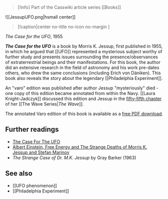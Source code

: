 > [!info] Part of the Casswiki article series [[Books]]

![[JessupUFO.png|hsmall center]]
> [!caption|center no-title no-icon no-margin ]
> 
_The Case for the UFO_, 1955

_**The Case for the UFO**_ is a book by Morris K. Jessup, first published in 1955, in which he argued that [[UFO]] represented a mysterious subject worthy of further study and presents issues surrounding the presence/observances of extraterrestrial beings and their manifestations. For this book, the author did an extensive research in the field of astronomy and his work pre-dates others, who drew the same conclusions (including Erich von Däniken). This book also reveals the story about the legendary [[Philadelphia Experiment]].

An "varo" edition was published after author Jessup "mysteriously" died - one copy of this edition became annotated from within the Navy. [[Laura Knight-Jadczyk]] discussed this edition and Jessup in the [fifty-fifth chapter](http://cassiopaea.org/2012/01/25/the-wave-chapter-55-%E2%80%A8albert-einstein-free-energy-and-the-strange-deaths-of-morris-k-jessup-and-stefan-marinov/) of her [[The Wave Series|_The Wave_]].

The annotated Varo edition of this book is available as a [free PDF download](http://www.cassiopaea.org/cass/Varo-Jessup.PdF).

Further readings
----------------

*   [The Case For The UFO](http://cassiopaea.org/2010/09/14/the-case-for-a-ufo/)
*   [Albert Einstein, Free Energy and The Strange Deaths of Morris K. Jessup and Stefan Marinov](http://cassiopaea.org/2010/09/16/albert-einstein-free-energy-and-the-strange-deaths-of-morris-k-jessup-and-stefan-marinov/)
*   _The Strange Case of Dr. M.K. Jessup_ by Gray Barker (1963)

See also
--------

*   [[UFO phenomenon]]
*   [[Philadelphia Experiment]]